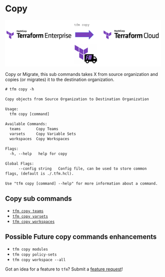 # Copy

![tfm-copy](../images/tfe_tfm_tfc.png)

Copy or Migrate, this sub commands takes X from source organization and copies (or migrates) it to the destination organization. 

```
# tfm copy -h

Copy objects from Source Organization to Destination Organization

Usage:
  tfm copy [command]

Available Commands:
  teams       Copy Teams
  varsets     Copy Variable Sets
  workspaces  Copy Workspaces

Flags:
  -h, --help   help for copy

Global Flags:
      --config string   Config file, can be used to store common flags, (default is ./.tfm.hcl).

Use "tfm copy [command] --help" for more information about a command.
```

## Copy sub commands

- [`tfm copy teams`](copy_teams.md)
- [`tfm copy varsets`](copy_varsets.md)
- [`tfm copy workspaces`](copy_workspaces.md)


## Possible Future copy commands enhancements

- `tfm copy modules`
- `tfm copy policy-sets`
- `tfm copy workspace --all`

Got an idea for a feature to `tfm`? Submit a [feature request](https://github.com/hashicorp-services/tfm/issues/new?assignees=&labels=&template=feature_request.md&title=)! 